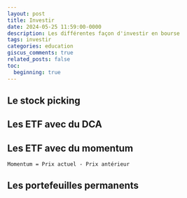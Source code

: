 ```yaml
---
layout: post
title: Investir
date: 2024-05-25 11:59:00-0000
description: Les différentes façon d'investir en bourse
tags: investir
categories: education
giscus_comments: true
related_posts: false
toc:
  beginning: true
---
```


## Le stock picking

## Les ETF avec du DCA

## Les ETF avec du momentum

```pseudocode
Momentum = Prix actuel - Prix antérieur
```

## Les portefeuilles permanents



